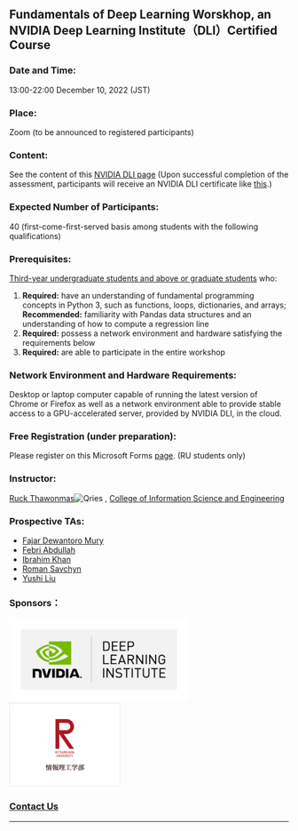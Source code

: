 ## Fundamentals of Deep Learning Worskhop, an NVIDIA Deep Learning Institute（DLI）Certified Course 
### Date and Time: 
13:00-22:00 December 10, 2022 (JST)
### Place: 
Zoom (to be announced to registered participants)
### Content: 
See the content of this <a href="https://www.nvidia.com/en-us/training/instructor-led-workshops/fundamentals-of-deep-learning/" target="_blank">NVIDIA DLI page</a> (Upon successful completion of the assessment, participants will receive an NVIDIA DLI certificate like <a href="https://learn.next.courses.nvidia.com/certificates/29591b570cdb4b8bb0b0ea7259e9ab83" target="_blank">this</a>.)
### Expected Number of Participants: 
40 (first-come-first-served basis among students with the following qualifications)
### Prerequisites: 
<ins>Third-year undergraduate students and above or graduate students</ins> who:
1. **Required:** have an understanding of fundamental programming concepts in Python 3, such as functions, loops, dictionaries, and arrays; **Recommended:** familiarity with Pandas data structures and an understanding of how to compute a regression line
2. **Required:** possess a network environment and hardware satisfying the requirements below
3. **Required:** are able to participate in the entire workshop
### Network Environment and Hardware Requirements: 
Desktop or laptop computer capable of running the latest version of Chrome or Firefox as well as a network environment able to provide stable access to a GPU-accelerated server, provided by NVIDIA DLI, in the cloud.
### Free Registration (under preparation): 
Please register on this Microsoft Forms <a href="" target="_blank">page</a>. (RU students only) 
### Instructor: 
<a href="http://www.ice.ci.ritsumei.ac.jp/~ruck/" target="_blank">Ruck Thawonmas</a><img alt="Qries" src="http://www.ice.ci.ritsumei.ac.jp/~ruck/images/17_DeepLearningInstitute_Logo_R1_RBG_University_Ambassador-01.png" height="50"> , <a href="http://en.ritsumei.ac.jp/ise/">College of Information Science and Engineering</a> 
### Prospective TAs:
 * <a href="https://courses.nvidia.com/certificates/0e3d9ba247494a8daf6b1819c72cddc0/" target="_blank">Fajar Dewantoro Mury</a>
 * <a href="https://learn.next.courses.nvidia.com/certificates/9ad2afd826a345c189dde58002e448d8" target="_blank">Febri Abdullah</a>
 * <a href="https://courses.nvidia.com/certificates/a9a74b24e5c14a50a147ad43e6367e3c/" target="_blank">Ibrahim Khan</a>
 * <a href="https://courses.nvidia.com/certificates/d375942c39f34c1eae3856bdc542ffc1/" target="_blank">Roman Savchyn</a>
 * <a href="https://courses.nvidia.com/certificates/86b2b72915684ed9b3f5cb32b8949871/" target="_blank">Yushi Liu</a>
### Sponsors：
<a href="https://www.nvidia.com/en-us/training/"><img alt="Qries" src="../dli.png" height="150"></a>
<a href="http://en.ritsumei.ac.jp/ise/"><img alt="Qries" src="../ise.gif" height="150"></a>
### [Contact Us](mailto:dli-ws@ice.ci.ritsumei.ac.jp)
------------------------------------------------------------------------



